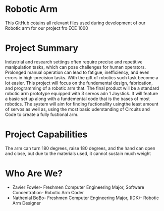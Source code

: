 # Robotic Arm
This GitHub cotains all relevant files used during development of our Robotic arm for our project fro ECE 1000
# Project Summary
Industrial and research settings often require precise and repetitive manipulation tasks, which can pose challenges for human operators. Prolonged manual operation can lead to fatigue, inefficiency, and even errors in high-precision tasks. With the gift of robotics such task become a lot easier. This project will focus on the fundemental design, fabrication, and programming of a robotic arm that. The final product will be a standard robotic arm prototype equipped with 3 servos adn 1 Joystick. It will feature a basic set up along with a fundemental code that is the bases of most robotics. The system will aim for finding fuctionallity usingthe least amount of servos as well as, using the most basic uderstanding of Circuits and Code to create a fully fuctional arm.
# Project Capabilities
The arm can turn 180 degrees, raise 180 degrees, and the hand can open and close, but due to the materials used, it cannot sustain much weight
# Who Are We?
* Zavier Fowler- Freshmen Computer Engineering Major, Software Concentration- Robotic Arm Coder
* Nathenial BoBo- Freshmen Computer Engineering Major, (IDK)- Robotic Arm Designer
